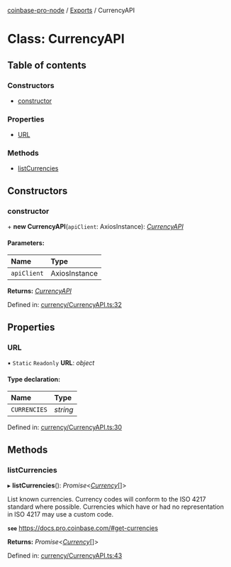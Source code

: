 [coinbase-pro-node](../README.md) / [Exports](../modules.md) / CurrencyAPI

# Class: CurrencyAPI

## Table of contents

### Constructors

- [constructor](currencyapi.md#constructor)

### Properties

- [URL](currencyapi.md#url)

### Methods

- [listCurrencies](currencyapi.md#listcurrencies)

## Constructors

### constructor

\+ **new CurrencyAPI**(`apiClient`: AxiosInstance): [*CurrencyAPI*](currencyapi.md)

#### Parameters:

Name | Type |
:------ | :------ |
`apiClient` | AxiosInstance |

**Returns:** [*CurrencyAPI*](currencyapi.md)

Defined in: [currency/CurrencyAPI.ts:32](https://github.com/bennycode/coinbase-pro-node/blob/c3d8f7c/src/currency/CurrencyAPI.ts#L32)

## Properties

### URL

▪ `Static` `Readonly` **URL**: *object*

#### Type declaration:

Name | Type |
:------ | :------ |
`CURRENCIES` | *string* |

Defined in: [currency/CurrencyAPI.ts:30](https://github.com/bennycode/coinbase-pro-node/blob/c3d8f7c/src/currency/CurrencyAPI.ts#L30)

## Methods

### listCurrencies

▸ **listCurrencies**(): *Promise*<[*Currency*](../interfaces/currency.md)[]\>

List known currencies.
Currency codes will conform to the ISO 4217 standard where possible.
Currencies which have or had no representation in ISO 4217 may use a custom code.

**`see`** https://docs.pro.coinbase.com/#get-currencies

**Returns:** *Promise*<[*Currency*](../interfaces/currency.md)[]\>

Defined in: [currency/CurrencyAPI.ts:43](https://github.com/bennycode/coinbase-pro-node/blob/c3d8f7c/src/currency/CurrencyAPI.ts#L43)
